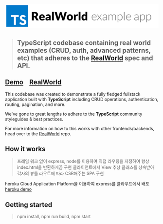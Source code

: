# ![RealWorld Example App](realworld.png)

> ## TypeScript codebase containing real world examples (CRUD, auth, advanced patterns, etc) that adheres to the [RealWorld](https://github.com/gothinkster/realworld) spec and API.


## [Demo](https://ts-realworld.herokuapp.com)&nbsp;&nbsp;&nbsp;&nbsp;[RealWorld](https://github.com/gothinkster/realworld)


This codebase was created to demonstrate a fully fledged fullstack application built with **TypeScript** including CRUD operations, authentication, routing, pagination, and more.

We've gone to great lengths to adhere to the **TypeScript** community styleguides & best practices.

For more information on how to this works with other frontends/backends, head over to the [RealWorld](https://github.com/gothinkster/realworld) repo.


## How it works

> 프레임 워크 없이 express, node를 이용하여 직접 라우팅을 지정하여 항상 index.html을 반환하게끔 구현
클라이언트에서 View 추상 클래스를 상속받아 각자의 뷰를 라우트에 따라 CSR해주는 SPA 구현

heroku Cloud Application Platform을 이용하여 express를 클라우드에서 배포
[heroku demo](https://ts-realworld.herokuapp.com)

## Getting started

> npm install, npm run build, npm start

